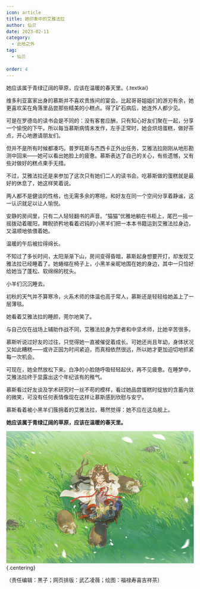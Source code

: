 ```yaml
---
icon: article
title: 她印象中的艾雅法拉
author: 仙贝
date: 2023-02-11
category:
  - 此地之外
tag:
  - 仙贝

order: 4
---
```


她应该属于青绿辽阔的草原，应该在温暖的春天里。{.textkai}

<!-- more -->

维多利亚富家出身的慕斯并不喜欢贵族间的宴会。比起哥哥姐姐们的游刃有余，她更喜欢呆在角落里品尝那些精美的小糕点。得了矿石病后，她连外人都少见。

可是在罗德岛的读书会是不同的：没有客套应酬，只有知心好友们聚在一起，分享一个愉悦的下午。所以每当慕斯病情未发作，左手正常时，她会烘焙蛋糕，做好茶点，开心地邀请朋友们。

但并不是所有时候都凑巧。普罗旺斯与杰西卡正外出任务，艾雅法拉刚刚从地形勘测中回来——她可以看出她脸上的疲惫。慕斯表达了自己的关心，有些遗憾，又有些对做好的糕点束手无措。

不过，艾雅法拉还是来参加了这次只有她们二人的读书会。吃慕斯做的蛋糕就是最好的休息了，她这样笑着说。

两人都不是健谈的性格，也无需多余的寒暄。和好友在同一个空间分享着静谧，这一认识就足以让人愉悦。

安静的房间里，只有二人轻轻翻书的声音。“猫猫”优雅地躺在书柜上，尾巴一摇一摇拨动着暖阳，睥睨骄矜地看着迟钝的小黑羊们把一本本书籍运到艾雅法拉身边，又温顺地依偎着她。

温暖的午后被拉得绵长。

不知过了多长时间，太阳渐渐下山，房间变得昏暗，慕斯起身想要开灯，却发现艾雅法拉已经睡着了。她蜷缩在椅子上，小黑羊亲昵地围在她的身边，其中一只恰好给她当了蓬松、软绵绵的枕头。

小羊们沉沉睡去。

初秋的天气并不算寒冷，火系术师的体温也高于常人，慕斯还是轻轻给她盖上了一层薄毯。

她看着艾雅法拉的睡颜，莞尔地笑了。

与自己仅在战场上辅助作战不同，艾雅法拉身为学者和中坚术师，比她辛苦很多。

慕斯听说过好友的过往，只觉得她一直被催促着成长。可她还尚且年幼，身体状况又如此糟糕——或许正因为时间紧迫，而真相依然很远，所以她才更加迫切地抓紧每一次机会。

可现在，她全然放松下来。白净的小脸随呼吸轻轻起伏，再不见疲惫。在睡梦中，艾雅法拉终于显露出这个年纪该有的稚气。

慕斯看过好友谈及学术研究时一丝不苟的模样，看过她品尝蛋糕时绽放的含蓄内敛的微笑，可没有任何表情像现在这样让慕斯感到欣慰与安宁。

慕斯看着被小黑羊们簇拥着的艾雅法拉，蓦然觉得：她不应在这岛舰上。

**她应该属于青绿辽阔的草原，应该在温暖的春天里。**<eod />

![](./res/illustration/文章小羊（福禄寿喜吉祥茶）.webp) {.centering}

（责任编辑：黒子；网页排版：武乙凌薇；绘图：福禄寿喜吉祥茶）

<FakeAds />
